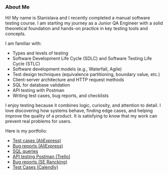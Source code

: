 ### About Me
Hi! My name is Stanislava and I recently completed a manual software testing course.
I am starting my journey as a Junior QA Engineer with a solid theoretical foundation and hands-on practice in key testing tools and concepts.

I am familiar with:

- Types and levels of testing
- Software Development Life Cycle (SDLC) and Software Testing Life Cycle (STLC)
- Software development models (e.g., Waterfall, Agile)
- Test design techniques (equivalence partitioning, boundary value, etc.)
- Client-server architecture and HTTP request methods
- SQL for database validation
- API testing with Postman
- Writing test cases, bug reports, and checklists

I enjoy testing because it combines logic, curiosity, and attention to detail.
I love discovering how systems behave, finding edge cases, and helping improve the quality of a product. It is satisfying to know that my work can prevent real problems for users.

Here is my portfolio:
- [Test cases (AliExpress)](https://docs.google.com/spreadsheets/d/1RukkrOFqF9rLXVNlCzyqDrSvo3f9_b-C2qH9Pq32b5E/edit?usp=sharing "title")
- [Bug reports (AliExpress)](https://docs.google.com/spreadsheets/d/1iLYEeBW1JPTPNyX-qdCor1-XSoGYgo9XDi-M4oQDO9o/edit?usp=sharing "title")
- [SQL queries](https://docs.google.com/spreadsheets/d/1BOaOp9Rep_2pHCPQUtEL3optDbdqaWFhqocRcJehJwY/edit?usp=sharing "title")
- [API testing Postman (Trello)](https://docs.google.com/spreadsheets/d/1fLQCkLY653rd91lc8JpiPO4lv5WGuGdz48ry4KbEQBs/edit?usp=sharing "title")
- [Bug reports (SE Rancking)](https://docs.google.com/spreadsheets/d/1QBpVdSGrPxzie31LzYnAmEo6NsNGYqgIgUltwDz0XDQ/edit?usp=sharing "title")
- [Test Cases (Calendly)](https://www.notion.so/DevelopsToday-Manual-QA-Engineer-assessment-21841ee2170c8033b7fed5b956d0caa8?source=copy_link "title")